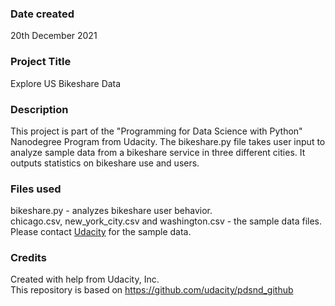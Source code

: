 ### Date created
20th December 2021

### Project Title
Explore US Bikeshare Data

### Description
This project is part of the "Programming for Data Science with Python" Nanodegree Program from Udacity.
The bikeshare.py file takes user input to analyze sample data from a bikeshare service in three different cities. 
It outputs statistics on bikeshare use and users.

### Files used
bikeshare.py - analyzes bikeshare user behavior.\
chicago.csv, new_york_city.csv and washington.csv - the sample data files.\
Please contact [Udacity](https://www.udacity.com/contact) for the sample data.

### Credits
Created with help from Udacity, Inc.\
This repository is based on https://github.com/udacity/pdsnd_github
